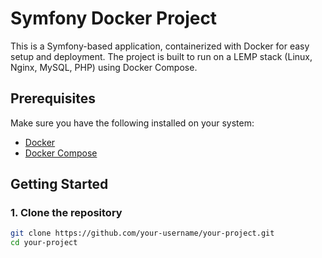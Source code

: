 # Symfony Docker Project

This is a Symfony-based application, containerized with Docker for easy setup and deployment. The project is built to run on a LEMP stack (Linux, Nginx, MySQL, PHP) using Docker Compose.

## Prerequisites

Make sure you have the following installed on your system:

- [Docker](https://docs.docker.com/get-docker/)
- [Docker Compose](https://docs.docker.com/compose/install/)

## Getting Started

### 1. Clone the repository

```bash
git clone https://github.com/your-username/your-project.git
cd your-project
